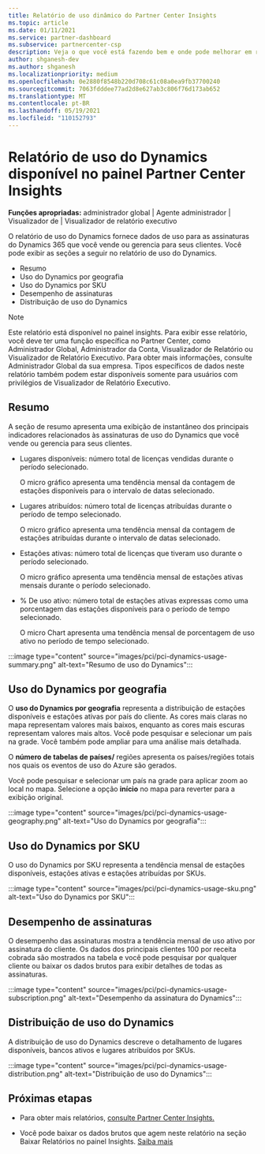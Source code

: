 ```yaml
---
title: Relatório de uso dinâmico do Partner Center Insights
ms.topic: article
ms.date: 01/11/2021
ms.service: partner-dashboard
ms.subservice: partnercenter-csp
description: Veja o que você está fazendo bem e onde pode melhorar em relação ao uso de assinaturas do Dynamics que você vende ou gerencia para seus clientes.
author: shganesh-dev
ms.author: shganesh
ms.localizationpriority: medium
ms.openlocfilehash: 0e2880f8548b220d708c61c08a0ea9fb37700240
ms.sourcegitcommit: 7063fdddee77ad2d8e627ab3c806f76d173ab652
ms.translationtype: MT
ms.contentlocale: pt-BR
ms.lasthandoff: 05/19/2021
ms.locfileid: "110152793"
---
```

# <a name="dynamics-usage-report-available-from-the-partner-center-insights-dashboard"></a>Relatório de uso do Dynamics disponível no painel Partner Center Insights

**Funções apropriadas:** administrador global | Agente administrador | Visualizador de | Visualizador de relatório executivo

O relatório de uso do Dynamics fornece dados de uso para as assinaturas do Dynamics 365 que você vende ou gerencia para seus clientes. Você pode exibir as seções a seguir no relatório de uso do Dynamics.

- Resumo
- Uso do Dynamics por geografia
- Uso do Dynamics por SKU
- Desempenho de assinaturas
- Distribuição de uso do Dynamics

 > [!NOTE]
 > Este relatório está disponível no painel insights. Para exibir esse relatório, você deve ter uma função específica no Partner Center, como Administrador Global, Administrador da Conta, Visualizador de Relatório ou Visualizador de Relatório Executivo. Para obter mais informações, consulte Administrador Global da sua empresa. Tipos específicos de dados neste relatório também podem estar disponíveis somente para usuários com privilégios de Visualizador de Relatório Executivo.

## <a name="summary"></a>Resumo

A seção de resumo apresenta uma exibição de instantâneo dos principais indicadores relacionados às assinaturas de uso do Dynamics que você vende ou gerencia para seus clientes.  

- Lugares disponíveis: número total de licenças vendidas durante o período selecionado.

   O micro gráfico apresenta uma tendência mensal da contagem de estações disponíveis para o intervalo de datas selecionado.

- Lugares atribuídos: número total de licenças atribuídas durante o período de tempo selecionado.

   O micro gráfico apresenta uma tendência mensal da contagem de estações atribuídas durante o intervalo de datas selecionado.

- Estações ativas: número total de licenças que tiveram uso durante o período selecionado. 

   O micro gráfico apresenta uma tendência mensal de estações ativas mensais durante o período selecionado.

- % De uso ativo: número total de estações ativas expressas como uma porcentagem das estações disponíveis para o período de tempo selecionado. 

   O micro Chart apresenta uma tendência mensal de porcentagem de uso ativo no período de tempo selecionado.

:::image type="content" source="images/pci/pci-dynamics-usage-summary.png" alt-text="Resumo de uso do Dynamics":::

## <a name="dynamics-usage-by-geography"></a>Uso do Dynamics por geografia

O **uso do Dynamics por geografia** representa a distribuição de estações disponíveis e estações ativas por país do cliente. As cores mais claras no mapa representam valores mais baixos, enquanto as cores mais escuras representam valores mais altos. Você pode pesquisar e selecionar um país na grade. Você também pode ampliar para uma análise mais detalhada.

O **número de tabelas de países/** regiões apresenta os países/regiões totais nos quais os eventos de uso do Azure são gerados.

Você pode pesquisar e selecionar um país na grade para aplicar zoom ao local no mapa. Selecione a opção **início** no mapa para reverter para a exibição original.

:::image type="content" source="images/pci/pci-dynamics-usage-geography.png" alt-text="Uso do Dynamics por geografia":::

## <a name="dynamics-usage-by-sku"></a>Uso do Dynamics por SKU

O uso do Dynamics por SKU representa a tendência mensal de estações disponíveis, estações ativas e estações atribuídas por SKUs.

:::image type="content" source="images/pci/pci-dynamics-usage-sku.png" alt-text="Uso do Dynamics por SKU":::

## <a name="subscriptions-performance"></a>Desempenho de assinaturas

O desempenho das assinaturas mostra a tendência mensal de uso ativo por assinatura do cliente. Os dados dos principais clientes 100 por receita cobrada são mostrados na tabela e você pode pesquisar por qualquer cliente ou baixar os dados brutos para exibir detalhes de todas as assinaturas.

:::image type="content" source="images/pci/pci-dynamics-usage-subscription.png" alt-text="Desempenho da assinatura do Dynamics":::

## <a name="dynamics-usage-distribution"></a>Distribuição de uso do Dynamics

A distribuição de uso do Dynamics descreve o detalhamento de lugares disponíveis, bancos ativos e lugares atribuídos por SKUs.

:::image type="content" source="images/pci/pci-dynamics-usage-distribution.png" alt-text="Distribuição de uso do Dynamics":::

## <a name="next-steps"></a>Próximas etapas

- Para obter mais relatórios, [consulte Partner Center Insights.](partner-center-insights.md)

- Você pode baixar os dados brutos que agem neste relatório na seção Baixar Relatórios no painel Insights. [Saiba mais](pci-download-reports.md) 

